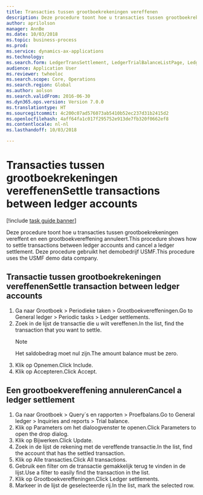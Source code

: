 ```yaml
--- 
title: Transacties tussen grootboekrekeningen vereffenen
description: Deze procedure toont hoe u transacties tussen grootboekrekeningen vereffent en een grootboekvereffening annuleert.
author: aprilolson
manager: AnnBe
ms.date: 10/03/2018
ms.topic: business-process
ms.prod: 
ms.service: dynamics-ax-applications
ms.technology: 
ms.search.form: LedgerTransSettlement, LedgerTrialBalanceListPage, LedgerTrialBalanceListPageBalanceParms, LedgerTransAccount, LedgerTransSettled
audience: Application User
ms.reviewer: twheeloc
ms.search.scope: Core, Operations
ms.search.region: Global
ms.author: aolson
ms.search.validFrom: 2016-06-30
ms.dyn365.ops.version: Version 7.0.0
ms.translationtype: HT
ms.sourcegitcommit: 4c200c07ad576073ab5410b52ec237d31b2415d2
ms.openlocfilehash: 4aff64fa1c017f295752e913de7fb320f0662ef8
ms.contentlocale: nl-nl
ms.lasthandoff: 10/03/2018

---
```

# <a name="settle-transactions-between-ledger-accounts"></a><span data-ttu-id="c6769-103">Transacties tussen grootboekrekeningen vereffenen</span><span class="sxs-lookup"><span data-stu-id="c6769-103">Settle transactions between ledger accounts</span></span>

[!include [task guide banner](../../includes/task-guide-banner.md)]

<span data-ttu-id="c6769-104">Deze procedure toont hoe u transacties tussen grootboekrekeningen vereffent en een grootboekvereffening annuleert.</span><span class="sxs-lookup"><span data-stu-id="c6769-104">This procedure shows how to settle transactions between ledger accounts and cancel a ledger settlement.</span></span> <span data-ttu-id="c6769-105">Deze procedure gebruikt het demobedrijf USMF.</span><span class="sxs-lookup"><span data-stu-id="c6769-105">This procedure uses the USMF demo data company.</span></span>


## <a name="settle-transaction-between-ledger-accounts"></a><span data-ttu-id="c6769-106">Transactie tussen grootboekrekeningen vereffenen</span><span class="sxs-lookup"><span data-stu-id="c6769-106">Settle transaction between ledger accounts</span></span>
1. <span data-ttu-id="c6769-107">Ga naar Grootboek > Periodieke taken > Grootboekvereffeningen.</span><span class="sxs-lookup"><span data-stu-id="c6769-107">Go to General ledger > Periodic tasks > Ledger settlements.</span></span>
2. <span data-ttu-id="c6769-108">Zoek in de lijst de transactie die u wilt vereffenen.</span><span class="sxs-lookup"><span data-stu-id="c6769-108">In the list, find the transaction that you want to settle.</span></span>
   > [!NOTE]
   > <span data-ttu-id="c6769-109">Het saldobedrag moet nul zijn.</span><span class="sxs-lookup"><span data-stu-id="c6769-109">The amount balance must be zero.</span></span>  
3. <span data-ttu-id="c6769-110">Klik op Opnemen.</span><span class="sxs-lookup"><span data-stu-id="c6769-110">Click Include.</span></span>
4. <span data-ttu-id="c6769-111">Klik op Accepteren.</span><span class="sxs-lookup"><span data-stu-id="c6769-111">Click Accept.</span></span>

## <a name="cancel-a-ledger-settlement"></a><span data-ttu-id="c6769-112">Een grootboekvereffening annuleren</span><span class="sxs-lookup"><span data-stu-id="c6769-112">Cancel a ledger settlement</span></span>

1. <span data-ttu-id="c6769-113">Ga naar Grootboek > Query´s en rapporten > Proefbalans.</span><span class="sxs-lookup"><span data-stu-id="c6769-113">Go to General ledger > Inquiries and reports > Trial balance.</span></span>
2. <span data-ttu-id="c6769-114">Klik op Parameters om het dialoogvenster te openen.</span><span class="sxs-lookup"><span data-stu-id="c6769-114">Click Parameters to open the drop dialog.</span></span>
3. <span data-ttu-id="c6769-115">Klik op Bijwerken.</span><span class="sxs-lookup"><span data-stu-id="c6769-115">Click Update.</span></span>
4. <span data-ttu-id="c6769-116">Zoek in de lijst de rekening met de vereffende transactie.</span><span class="sxs-lookup"><span data-stu-id="c6769-116">In the list, find the account that has the settled transaction.</span></span>
5. <span data-ttu-id="c6769-117">Klik op Alle transacties.</span><span class="sxs-lookup"><span data-stu-id="c6769-117">Click All transactions.</span></span>
6. <span data-ttu-id="c6769-118">Gebruik een filter om de transactie gemakkelijk terug te vinden in de lijst.</span><span class="sxs-lookup"><span data-stu-id="c6769-118">Use a filter to easily find the transaction in the list.</span></span>
7. <span data-ttu-id="c6769-119">Klik op Grootboekvereffeningen.</span><span class="sxs-lookup"><span data-stu-id="c6769-119">Click Ledger settlements.</span></span>
8. <span data-ttu-id="c6769-120">Markeer in de lijst de geselecteerde rij.</span><span class="sxs-lookup"><span data-stu-id="c6769-120">In the list, mark the selected row.</span></span>


